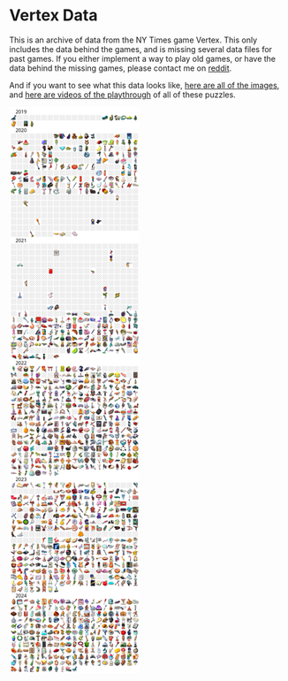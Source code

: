 # Vertex Data

This is an archive of data from the NY Times game Vertex.  This only includes the data behind 
the games, and is missing several data files for past games.  If you either implement a way 
to play old games, or have the data behind the missing games, 
please contact me on [reddit](https://www.reddit.com/user/nobody514/).

And if you want to see what this data 
looks like, [here are all of the images](https://q726kbxun.github.io/vertex/index.html), 
and [here are videos of the playthrough](videos.md) of all of these puzzles.

![Preview of data files](images/preview.png)
